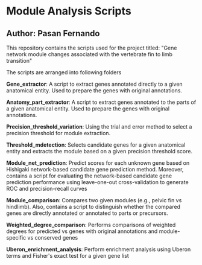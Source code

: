 # Module Analysis Scripts
## Author: Pasan Fernando

This repository contains the scripts used for the project titled: "Gene network module changes associated with the vertebrate fin to limb transition"

The scripts are arranged into following folders

**Gene_extractor**: A script to extract genes annotated directly to a given anatomical entity. Used to prepare the genes with original annotations.

**Anatomy_part_extractor**: A script to extract genes annotated to the parts of a given anatomical entity. Used to prepare the genes with original annotations.

**Precision_threshold_variation**: Using the trial and error method to select a precision threshold for module extraction.

**Threshold_mdetection**: Selects candidate genes for a given anatomical entity and extracts the module based on a given precision threshold score.

**Module_net_prediction**: Predict scores for each unknown gene based on Hishigaki network-based candidate gene prediction method. Moreover, contains a script for evaluating the network-based candidate gene prediction performance using leave-one-out cross-validation to generate ROC and precision-recall curves

**Module_comparison**: Compares two given modules (e.g., pelvic fin vs hindlimb). Also, contains a script to distinguish whether the compared genes are directly annotated or annotated to parts or precursors.

**Weighted_degree_comparison**: Performs comparisons of weighted degrees for predicted vs genes with original annotations and module-specific vs conserved genes

**Uberon_enrichment_analysis**: Perform enrichment analysis using Uberon terms and Fisher's exact test for a given gene list

